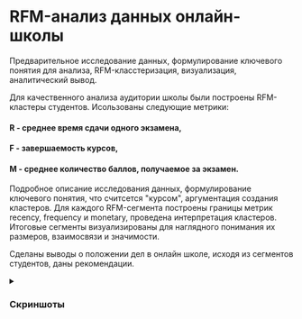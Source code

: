 # RFM-анализ данных онлайн-школы
Предварительное исследование данных, формулирование ключевого понятия для анализа, RFM-класстеризация, визуализация, аналитический вывод.

Для качественного анализа аудитории школы были построены RFM-кластеры студентов. Исользованы следующие метрики: 
#### R - среднее время сдачи одного экзамена, 
#### F - завершаемость курсов,
#### M - среднее количество баллов, получаемое за экзамен.

Подробное описание исследования данных, формулирование ключевого понятия, что считсется "курсом", аргументация создания кластеров. Для каждого RFM-сегмента построены границы метрик recency, frequency и monetary, проведена интерпретация кластеров. 
Итоговые сегменты визуализированы для наглядного понимания их размеров, взаимосвязи и значимости.

Сделаны выводы о положении дел в онлайн школе, исходя из сегментов студентов, даны рекомендации.

<details>
<summary><h3>Скриншоты</h3></summary>
  <br>
<img src="https://github.com/a-zaboev/RFM_Analysis_e-lerning_courses/blob/main/Visualization_1.JPG" alt='RFM screen' width='620''>
  <br>   <br> 
<img src="https://github.com/a-zaboev/RFM_Analysis_e-lerning_courses/blob/main/Visualization_2.JPG" alt='RFM screen' width='620''>
  <br>   <br> 
<img src="https://github.com/a-zaboev/RFM_Analysis_e-lerning_courses/blob/main/Visualization_3.JPG" alt='RFM screen' width='620''>
</details>
